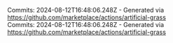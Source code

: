 Commits: 2024-08-12T16:48:06.248Z - Generated via https://github.com/marketplace/actions/artificial-grass
<br>
Commits: 2024-08-12T16:48:06.248Z - Generated via https://github.com/marketplace/actions/artificial-grass
<br>
